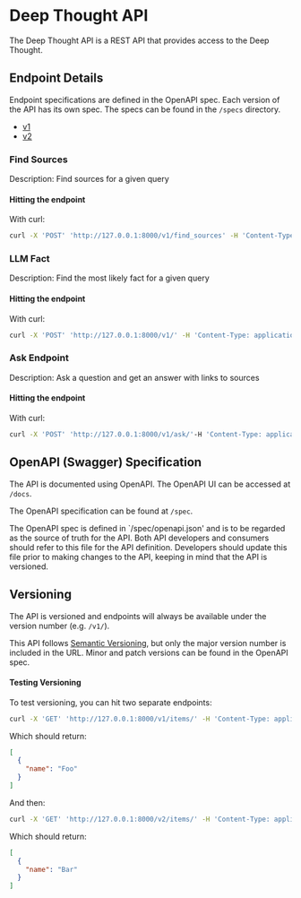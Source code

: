 # Deep Thought API

The Deep Thought API is a REST API that provides access to the Deep Thought.

## Endpoint Details

Endpoint specifications are defined in the OpenAPI spec. Each version of the API has its own spec. The specs can be found in the `/specs` directory.

- [v1](./specs/openapi-v1.json)
- [v2](./specs/openapi-v2.json)

### Find Sources

Description: Find sources for a given query

#### Hitting the endpoint

With curl:

```bash
curl -X 'POST' 'http://127.0.0.1:8000/v1/find_sources' -H 'Content-Type: application/json' -d '{"query": "test_query", "num_results": 2}'
```

<!-- With Postman:

```bash
POST http://localhost:5000/find_sources
``` -->

### LLM Fact

Description: Find the most likely fact for a given query

#### Hitting the endpoint

With curl:

```bash
curl -X 'POST' 'http://127.0.0.1:8000/v1/' -H 'Content-Type: application/json' -d '{"user_input": "whats for dinner"}'
```

<!-- With Postman:

```bash
POST http://localhost:5000/llm_fact
``` -->

### Ask Endpoint

Description: Ask a question and get an answer with links to sources

#### Hitting the endpoint

With curl:

```bash
curl -X 'POST' 'http://127.0.0.1:8000/v1/ask/'-H 'Content-Type: application/json' -d '{"query": "step by step instructions to install a new operator"' -H 'Content-Type: application/json' -d '{, "num_results": 1}'
```

<!-- With Postman:

```bash
POST http://localhost:8000/v1/synthesize_response
``` -->

## OpenAPI (Swagger) Specification

The API is documented using OpenAPI. The OpenAPI UI can be accessed at `/docs`.

The OpenAPI specification can be found at `/spec`.

The OpenAPI spec is defined in `/spec/openapi.json' and is to be regarded as the source of truth for the API.
Both API developers and consumers should refer to this file for the API definition. Developers should update this file
prior to making changes to the API, keeping in mind that the API is versioned.

## Versioning

The API is versioned and endpoints will always be available under the version number (e.g. `/v1/`).

This API follows [Semantic Versioning](https://semver.org/), but only the major version number is included in the URL. Minor and patch versions can be found in the OpenAPI spec.

#### Testing Versioning

To test versioning, you can hit two separate endpoints:

```bash
curl -X 'GET' 'http://127.0.0.1:8000/v1/items/' -H 'Content-Type: application/json' -d '{"query": "test_query", "num_results": 2}'
```

Which should return:

```json
[
  {
    "name": "Foo"
  }
]
```

And then:

```bash
curl -X 'GET' 'http://127.0.0.1:8000/v2/items/' -H 'Content-Type: application/json' -d '{"query": "test_query", "num_results": 2}'
```

Which should return:

```json
[
  {
    "name": "Bar"
  }
]
```
